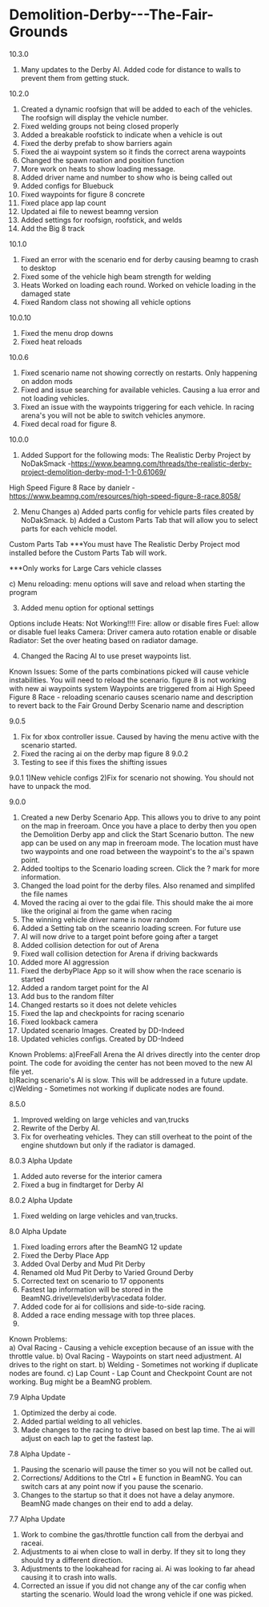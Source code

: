 # Demolition-Derby---The-Fair-Grounds
10.3.0
1) Many updates to the Derby AI.  Added code for distance to walls to prevent them from getting stuck. 

10.2.0 
1) Created a dynamic roofsign that will be added to each of the vehicles.  The roofsign will display the vehicle number.  
2) Fixed welding groups not being closed properly
3) Added a breakable roofstick to indicate when a vehicle is out  
4) Fixed the derby prefab to show barriers again
5) Fixed the ai waypoint system so it finds the correct arena waypoints
6) Changed the spawn roation and position function 
7) More work on heats to show loading message.
8) Added driver name and number to show who is being called out
9) Added configs for Bluebuck
10) Fixed waypoints for figure 8 concrete
11) Fixed place app lap count 
12) Updated ai file to newest beamng version
13) Added settings for roofsign, roofstick, and welds
14) Add the Big 8 track

10.1.0
1) Fixed an error with the scenario end for derby causing beamng to crash to desktop
2) Fixed some of the vehicle high beam strength for welding 
3) Heats 
 Worked on loading each round.
 Worked on vehicle loading in the damaged state 
4) Fixed Random class not showing all vehicle options

10.0.10
1) Fixed the menu drop downs
2) Fixed heat reloads

10.0.6
1) Fixed scenario name not showing correctly on restarts.  Only happening on addon mods
2) Fixed and issue searching for available vehicles.  Causing a lua error and not loading vehicles. 
3) Fixed an issue with the waypoints triggering for each vehicle.  In racing arena's you will not be able to switch vehicles anymore.  
4) Fixed decal road for figure 8.

10.0.0
1) Added Support for the following mods:
The Realistic Derby Project by NoDakSmack -https://www.beamng.com/threads/the-realistic-derby-project-demolition-derby-mod-1-1-0.61069/

High Speed Figure 8 Race by danielr -
https://www.beamng.com/resources/high-speed-figure-8-race.8058/ 

2) Menu Changes
a) Added parts config for vehicle parts files created by NoDakSmack.
b) Added a Custom Parts Tab that will allow you to select parts for each vehicle model.

Custom Parts Tab 
***You must have The Realistic Derby Project mod installed before the Custom Parts Tab will work. 

***Only works for Large Cars vehicle classes 

c) Menu reloading: menu options will save and reload when starting the program

3) Added menu option for optional settings

Options include
Heats: Not Working!!!!
Fire: allow or disable fires
Fuel: allow or disable fuel leaks
Camera: Driver camera auto rotation enable or disable
Radiator: Set the over heating based on radiator damage. 

4) Changed the Racing AI to use preset waypoints list. 

Known Issues:
Some of the parts combinations picked will cause vehicle instabilities. You will need to reload the scenario.
figure 8 is not working with new ai waypoints system
Waypoints are triggered from ai
High Speed Figure 8 Race - reloading scenario causes scenario name and description to revert back to the Fair Ground Derby Scenario name and description

9.0.5 
1) Fix for xbox controller issue.  Caused by having the menu active with the scenario started.  
2) Fixed the racing ai on the derby map figure 8
9.0.2 
1) Testing to see if this fixes the shifting issues

9.0.1
1)New vehicle configs
2)Fix for scenario not showing. You should not have to unpack the mod. 

9.0.0
1) Created a new Derby Scenario App.  This allows you to drive to any point on the map in freeroam.  Once you have a place to derby then you open the Demolition Derby app and click the Start Scenario button.  The new app can be used on any map in freeroam mode.  The location must have two waypoints and one road between the waypoint's to the ai's spawn point.  
2) Added tooltips to the Scenario loading screen. Click the ? mark for more information.
3) Changed the load point for the derby files. Also renamed and simplifed the file names
4) Moved the racing ai over to the gdai file.  This should make the ai more like the original ai from the game when racing
5) The winning vehicle driver name is now random
6) Added a Setting tab on the sceanrio loading screen.  For future use
7) AI will now drive to a target point before going after a target
8) Added collision detection for out of Arena
9) Fixed wall collision detection for Arena if driving backwards
10) Added more AI aggression
11) Fixed the derbyPlace App so it will show when the race scenario is started
12) Added a random target point for the AI
13) Add bus to the random filter
14) Changed restarts so it does not delete vehicles
15) Fixed the lap and checkpoints for racing scenario
16) Fixed lookback camera
17) Updated scenario Images.  Created by DD-Indeed
18) Updated vehicles configs.  Created by DD-Indeed


Known Problems: 
 a)FreeFall Arena the AI drives directly into the center drop point.  The code for avoiding the center has not been moved to the new AI file yet.  
 b)Racing scenario's AI is slow.  This will be addressed in a future update. 
 c)Welding - Sometimes not working if duplicate nodes are found.
 

8.5.0
1) Improved welding on large vehicles and van,trucks
2) Rewrite of the Derby AI.
3) Fix for overheating vehicles. They can still overheat to the point of the engine shutdown but only if the radiator is damaged.

8.0.3 Alpha Update
1) Added auto reverse for the interior camera
2) Fixed a bug in findtarget for Derby AI

8.0.2 Alpha Update
1) Fixed welding on large vehicles and van,trucks.

8.0 Alpha Update
1) Fixed loading errors after the BeamNG 12 update
2) Fixed the Derby Place App 
3) Added Oval Derby and Mud Pit Derby
4) Renamed old Mud Pit Derby to Varied Ground Derby
5) Corrected text on scenario to 17 opponents
6) Fastest lap information will be stored in the BeamNG.drive\levels\derby\racedata folder. 
7) Added code for ai for collisions and side-to-side racing. 
8) Added a race ending message with top three places. 
9)  
 Known Problems:  
  a) Oval Racing - Causing a vehicle exception because of an issue with the throttle value. 
  b) Oval Racing - Waypoints on start need adjustment.  AI drives to the right on start. 
  b) Welding - Sometimes not working if duplicate nodes are found.
  c) Lap Count - Lap Count and Checkpoint Count are not working.  Bug might be a BeamNG problem.

7.9 Alpha Update 
1) Optimized the derby ai code.  
2) Added partial welding to all vehicles.
3) Made changes to the racing to drive based on best lap time.  The ai will adjust on each lap to get the fastest lap.

7.8 Alpha Update  - 
1) Pausing the scenario will pause the timer so you will not be called out.
2) Corrections/ Additions to the Ctrl + E function in BeamNG.   You can switch cars at any point now if you pause the scenario.
3) Changes to the startup so that it does not have a delay anymore.  BeamNG made changes on their end to add a delay. 

7.7 Alpha Update 
1) Work to combine the gas/throttle function call from the derbyai and raceai.
2) Adjustments to ai when close to wall in derby. If they sit to long they should try a different direction.
3) Adjustments to the lookahead for racing ai. Ai was looking to far ahead causing it to crash into walls. 
4) Corrected an issue if you did not change any of the car config when starting the scenario.  Would load the wrong vehicle if one was picked. 



